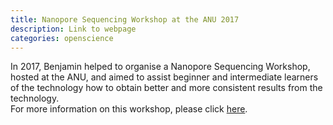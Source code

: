 ```yaml
---
title: Nanopore Sequencing Workshop at the ANU 2017
description: Link to webpage
categories: openscience
---
```


In 2017, Benjamin helped to organise a Nanopore Sequencing Workshop, hosted at the ANU, and aimed to assist beginner and intermediate learners of the technology how to obtain better and more consistent results from the technology.  
For more information on this workshop, please click [here](https://anu-nanopore.github.io/).
